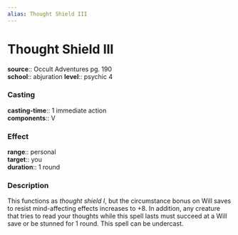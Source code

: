 ```yaml
---
alias: Thought Shield III
---
```


# Thought Shield III 

**source**:: Occult Adventures pg. 190  
**school**:: abjuration
**level**:: psychic 4

### Casting 

**casting-time**:: 1 immediate action  
**components**:: V

### Effect 

**range**:: personal  
**target**:: you  
**duration**:: 1 round

### Description 

This functions as *thought shield I*, but the circumstance bonus on Will saves to resist mind-affecting effects increases to +8. In addition, any creature that tries to read your thoughts while this spell lasts must succeed at a Will save or be stunned for 1 round. This spell can be undercast.

